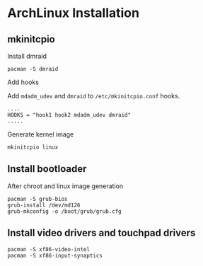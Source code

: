 # ArchLinux Installation
## mkinitcpio

Install dmraid

    pacman -S dmraid

Add hooks

Add `mdadm_udev` and `dmraid` to `/etc/mkinitcpio.conf` hooks.

    ....
    HOOKS = "hook1 hook2 mdadm_udev dmraid"
    .....

Generate kernel image

    mkinitcpio linux

## Install bootloader

After chroot and linux image generation

    pacman -S grub-bios
    grub-install /dev/md126
    grub-mkconfig -o /boot/grub/grub.cfg


## Install video drivers and touchpad drivers

    pacman -S xf86-video-intel
    pacman -S xf86-input-synaptics

